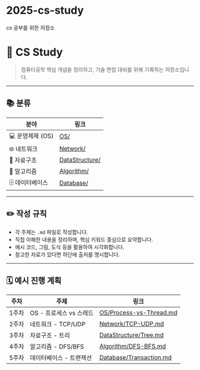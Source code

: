 # 2025-cs-study
cs 공부를 위한 저장소

# 🧠 CS Study

> 컴퓨터공학 핵심 개념을 정리하고, 기술 면접 대비를 위해 기록하는 저장소입니다.

---

## 📚 분류

| 분야 | 링크 |
|------|------|
| 💻 운영체제 (OS) | [OS/](./OS) |
| 🌐 네트워크 | [Network/](./Network) |
| 🧮 자료구조 | [DataStructure/](./DataStructure) |
| 🔢 알고리즘 | [Algorithm/](./Algorithm) |
| 🗄️ 데이터베이스 | [Database/](./Database) |

---

## ✏️ 작성 규칙

- 각 주제는 `.md` 파일로 작성합니다.  
- 직접 이해한 내용을 정리하며, 핵심 키워드 중심으로 요약합니다.  
- 예시 코드, 그림, 도식 등을 활용하여 시각화합니다.  
- 참고한 자료가 있다면 하단에 출처를 명시합니다.

---

## 🗓️ 예시 진행 계획

| 주차 | 주제 | 링크 |
|------|------|------|
| 1주차 | OS - 프로세스 vs 스레드 | [OS/Process-vs-Thread.md](./OS/Process-vs-Thread.md) |
| 2주차 | 네트워크 - TCP/UDP | [Network/TCP-UDP.md](./Network/TCP-UDP.md) |
| 3주차 | 자료구조 - 트리 | [DataStructure/Tree.md](./DataStructure/Tree.md) |
| 4주차 | 알고리즘 - DFS/BFS | [Algorithm/DFS-BFS.md](./Algorithm/DFS-BFS.md) |
| 5주차 | 데이터베이스 - 트랜잭션 | [Database/Transaction.md](./Database/Transaction.md) |
